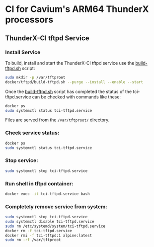 # CI for Cavium's ARM64 ThunderX processors

## ThunderX-CI tftpd Service

### Install Service

To build, install and start the ThunderX-CI tftpd service use the
[build-tftpd.sh](docker/tftpd/build-tftpd.sh) script:

```sh
sudo mkdir -p /var/tftproot
docker/tftpd/build-tftpd.sh --purge --install --enable --start
```

Once the [build-tftpd.sh](docker/tftpd/build-tftpd.sh) script has
completed the status of the tci-tftpd.service can be checked with commands
like these:

```sh
docker ps
sudo systemctl status tci-tftpd.service
```

Files are served from the `/var/tftproot/` directory.

### Check service status:

```sh
docker ps
sudo systemctl status tci-tftpd.service
```

### Stop service:

```sh
sudo systemctl stop tci-tftpd.service
```

### Run shell in tftpd container:

```sh
docker exec -it tci-tftpd.service bash
```

### Completely remove service from system:

```sh
sudo systemctl stop tci-tftpd.service
sudo systemctl disable tci-tftpd.service
sudo rm /etc/systemd/system/tci-tftpd.service
docker rm -f tci-tftpd.service
docker rmi -f tci-tftpd:1 alpine:latest
sudo rm -rf /var/tftproot
```


